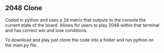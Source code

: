 ## 2048 Clone

Coded in python and uses a 2d matrix that outputs to the console the current state of the board. Allows for users to play 2048 within that terminal and has correct win and lose conditions.

To download and play just clone the code into a folder and run python on the main.py file.
